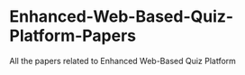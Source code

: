 # Enhanced-Web-Based-Quiz-Platform-Papers
All the papers related to Enhanced Web-Based Quiz Platform
